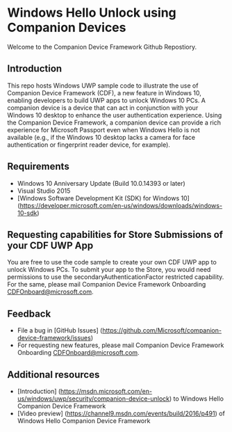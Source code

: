 # Windows Hello Unlock using Companion Devices

Welcome to the Companion Device Framework Github Repostiory. 

## Introduction

This repo hosts Windows UWP sample code to illustrate the use of Companion Device Framework (CDF), a new feature in Windows 10, enabling developers to build UWP apps to unlock Windows 10 PCs. A companion device is a device that can act in conjunction with your Windows 10 desktop to enhance the user authentication experience. Using the Companion Device Framework, a companion device can provide a rich experience for Microsoft Passport even when Windows Hello is not available (e.g., if the Windows 10 desktop lacks a camera for face authentication or fingerprint reader device, for example).

## Requirements

- Windows 10 Anniversary Update (Build 10.0.14393 or later)
- Visual Studio 2015
- [Windows Software Development Kit (SDK) for Windows 10] (https://developer.microsoft.com/en-us/windows/downloads/windows-10-sdk)

## Requesting capabilities for Store Submissions of your CDF UWP App

You are free to use the code sample to create your own CDF UWP app to unlock Windows PCs.  To submit your app to the Store, you would need permissions to use the secondaryAuthenticationFactor restricted capability.    For the same, please mail Companion Device Framework Onboarding <CDFOnboard@microsoft.com>.

## Feedback

- File a bug in [GitHub Issues] (https://github.com/Microsoft/companion-device-framework/issues)
- For requesting new features, please mail Companion Device Framework Onboarding <CDFOnboard@microsoft.com>.

## Additional resources

- [Introduction] (https://msdn.microsoft.com/en-us/windows/uwp/security/companion-device-unlock) to Windows Hello Companion Device Framework
- [Video preview] (https://channel9.msdn.com/events/build/2016/p491) of Windows Hello Companion Device Framework
